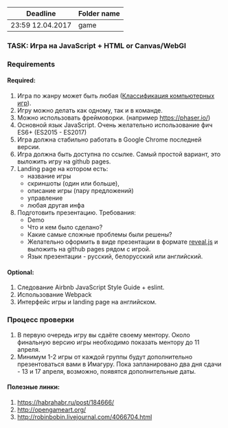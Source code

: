 | Deadline  | Folder name |
|-----------|-------------|
| 23:59 12.04.2017 | game |

###  TASK: Игра на JavaScript + HTML or Canvas/WebGl

### Requirements
#### Required:
  1. Игра по жанру может быть любая ([Классификация компьютерных игр](https://ru.wikipedia.org/wiki/%D0%9A%D0%BB%D0%B0%D1%81%D1%81%D0%B8%D1%84%D0%B8%D0%BA%D0%B0%D1%86%D0%B8%D1%8F_%D0%BA%D0%BE%D0%BC%D0%BF%D1%8C%D1%8E%D1%82%D0%B5%D1%80%D0%BD%D1%8B%D1%85_%D0%B8%D0%B3%D1%80)).
  2. Игру можно делать как одному, так и в команде.
  3. Можно использовать фреймоворки. (например https://phaser.io/)
  4. Основной язык JavaScript. Очень желательно использование фич ES6+ (ES2015 - ES2017)   
  5. Игра должна стабильно работать в Google Chrome последней версии.
  6. Игра должна быть доступна по ссылке. Самый простой вариант, это выложить игру на github pages.
  7. Landing pagе на котором есть:
      * название игры
      * скриншоты (один или больше), 
      * описание игры (пару предложений)
      * управление 
      * любая другая инфа
  8. Подготовить презентацию. Требования:
      * Demo
      * Что и кем было сделано?
      * Какие самые сложные проблемы были решены?
      * Желательно оформить в виде презентации в формате [reveal.js](https://github.com/hakimel/reveal.js/) и выложить на github pages рядом с игрой.
      * Язык презентации - русский, белорусский или английский.

#### Optional:
  1. Следование Airbnb JavaScript Style Guide + eslint. 
  2. Использование Webpack
  3. Интерфейс игры и landing page на английском.

### Процесс проверки
1. В первую очередь игру вы сдаёте своему ментору. Около финальную версию игры необходимо показать ментору до 11 апреля.
2. Минимум 1-2 игры от каждой группы будут дополнительно презентоваться вами в Имагуру. Пока запланировано два дня сдачи - 13 и 17 апреля, возможно, появятся дополнительные даты.
  
#### Полезные линки:
1) https://habrahabr.ru/post/184666/  
2) http://opengameart.org/
3) http://robinbobin.livejournal.com/4066704.html

